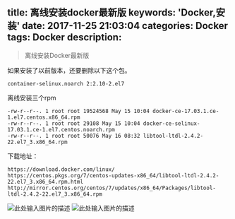 ﻿title: 离线安装docker最新版
keywords: 'Docker,安装'
date: 2017-11-25 21:03:04
categories: Docker 
tags: Docker
description:
---
<blockquote class="blockquote-center">
离线安装Docker最新版
</blockquote>



<!--more-->

 
 如果安装了以前版本，还要删除以下这个包。
  ```
container-selinux.noarch 2:2.10-2.el7
  ```

离线安装三个rpm
  ```
-rw-r--r--. 1 root root 19524568 May 15 10:04 docker-ce-17.03.1.ce-1.el7.centos.x86_64.rpm
-rw-r--r--. 1 root root 29108 May 15 10:04 docker-ce-selinux-17.03.1.ce-1.el7.centos.noarch.rpm
-rw-r--r--. 1 root root 50076 May 16 08:32 libtool-ltdl-2.4.2-22.el7_3.x86_64.rpm
  ```
下载地址：
  ```
https://download.docker.com/linux/
https://centos.pkgs.org/7/centos-updates-x86_64/libtool-ltdl-2.4.2-22.el7_3.x86_64.rpm.html
http://mirror.centos.org/centos/7/updates/x86_64/Packages/libtool-ltdl-2.4.2-22.el7_3.x86_64.rpm
  ```
 ![此处输入图片的描述][1]
![此处输入图片的描述][2]


  [1]: http://ojb6w1er1.bkt.clouddn.com/docker%E7%A6%BB%E7%BA%BF%E5%AE%89%E8%A3%85.png
  [2]: http://ojb6w1er1.bkt.clouddn.com/docker%E7%A6%BB%E7%BA%BF%E5%AE%89%E8%A3%852.png